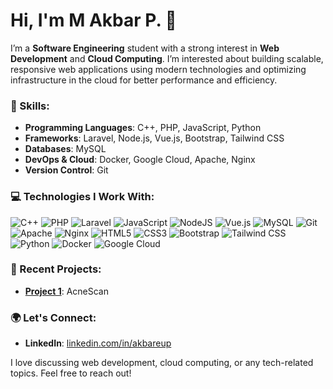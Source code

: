 # Hi, I'm M Akbar P. 👋

I’m a **Software Engineering** student with a strong interest in **Web Development** and **Cloud Computing**. I’m interested about building scalable, responsive web applications using modern technologies and optimizing infrastructure in the cloud for better performance and efficiency.

### 🚀 Skills:
- **Programming Languages**: C++, PHP, JavaScript, Python
- **Frameworks**: Laravel, Node.js, Vue.js, Bootstrap, Tailwind CSS
- **Databases**: MySQL
- **DevOps & Cloud**: Docker, Google Cloud, Apache, Nginx
- **Version Control**: Git

### 💻 Technologies I Work With:
<div>
  <img src="https://img.shields.io/badge/c++-%2300599C.svg?style=for-the-badge&logo=c%2B%2B&logoColor=white" alt="C++" />
  <img src="https://img.shields.io/badge/php-%23777BB4.svg?style=for-the-badge&logo=php&logoColor=white" alt="PHP" />
  <img src="https://img.shields.io/badge/laravel-%23FF2D20.svg?style=for-the-badge&logo=laravel&logoColor=white" alt="Laravel" />
  <img src="https://img.shields.io/badge/javascript-%23323330.svg?style=for-the-badge&logo=javascript&logoColor=%23F7DF1E" alt="JavaScript" />
  <img src="https://img.shields.io/badge/node.js-6DA55F?style=for-the-badge&logo=node.js&logoColor=white" alt="NodeJS" />
  <img src="https://img.shields.io/badge/vuejs-%2335495e.svg?style=for-the-badge&logo=vuedotjs&logoColor=%234FC08D" alt="Vue.js" />
  <img src="https://img.shields.io/badge/mysql-4479A1.svg?style=for-the-badge&logo=mysql&logoColor=orange" alt="MySQL" />
  <img src="https://img.shields.io/badge/git-%23F05033.svg?style=for-the-badge&logo=git&logoColor=white" alt="Git" />
  <img src="https://img.shields.io/badge/apache-%23D42029.svg?style=for-the-badge&logo=apache&logoColor=white" alt="Apache" />
  <img src="https://img.shields.io/badge/nginx-%23009639.svg?style=for-the-badge&logo=nginx&logoColor=white" alt="Nginx" />
  <img src="https://img.shields.io/badge/html5-%23E34F26.svg?style=for-the-badge&logo=html5&logoColor=white" alt="HTML5" />
  <img src="https://img.shields.io/badge/css3-%231572B6.svg?style=for-the-badge&logo=css3&logoColor=white" alt="CSS3" />
  <img src="https://img.shields.io/badge/bootstrap-%23563D7C.svg?style=for-the-badge&logo=bootstrap&logoColor=white" alt="Bootstrap" />
  <img src="https://img.shields.io/badge/tailwindcss-%2338B2AC.svg?style=for-the-badge&logo=tailwind-css&logoColor=white" alt="Tailwind CSS" />
  <img src="https://img.shields.io/badge/python-%233776AB.svg?style=for-the-badge&logo=python&logoColor=white" alt="Python" />
  <img src="https://img.shields.io/badge/docker-%232496ED.svg?style=for-the-badge&logo=docker&logoColor=white" alt="Docker" />
  <img src="https://img.shields.io/badge/google%20cloud-%234285F4.svg?style=for-the-badge&logo=google-cloud&logoColor=white" alt="Google Cloud" />
</div>

### 🌱 Recent Projects:
- **[Project 1](#)**: AcneScan 


### 🌍 Let's Connect:
- **LinkedIn**: [linkedin.com/in/akbareup](#)

I love discussing web development, cloud computing, or any tech-related topics. Feel free to reach out!
